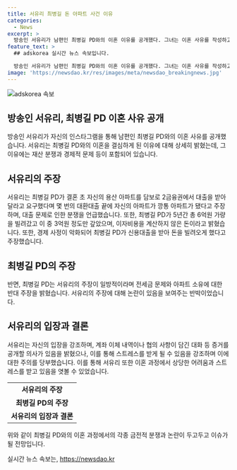 ```yaml
---
title: 서유리 최병길 돈 아파트 사건 이유
categories:
  - News
excerpt: >
  방송인 서유리가 남편인 최병길 PD와의 이혼 이유를 공개했다. 그녀는 이혼 사유를 작성하고, 남편에 대한 경제적 문제와 관련된 주장을 밝혔다. 최병길 PD는 이에 대해 반박했고, 서유리는 증거 자료를 공개할 용의가 있음을 밝혔다. 서유리와 최병길 PD는 2019년 결혼했으나 5년 만에 이혼 소식을 전했다. 선택적 정보 공개로 이혼 사건의 복잡성과 감정적 부분을 감안할 때, 사람들의 호기심을 자극할 수 있는 강렬한 충격적 요소를 강조하는 것이 중요하다.
feature_text: >
  ## adskorea 실시간 뉴스 속보입니다.

  방송인 서유리가 남편인 최병길 PD와의 이혼 이유를 공개했다. 그녀는 이혼 사유를 작성하고, 남편에 대한 경제적 문제와 관련된 주장을 밝혔다. 최병길 PD는 이에 대해 반박했고, 서유리는 증거 자료를 공개할 용의가 있음을 밝혔다. 서유리와 최병길 PD는 2019년 결혼했으나 5년 만에 이혼 소식을 전했다. 선택적 정보 공개로 이혼 사건의 복잡성과 감정적 부분을 감안할 때, 사람들의 호기심을 자극할 수 있는 강렬한 충격적 요소를 강조하는 것이 중요하다.
image: 'https://newsdao.kr/res/images/meta/newsdao_breakingnews.jpg'
---
```


<p><img src="https://newsdao.kr/res/images/meta/newsdao_breakingnews.jpg" alt="adskorea 속보" /></p>

<h2 data-ke-size="size26">방송인 서유리, 최병길 PD 이혼 사유 공개</h2>

<p data-ke-size="size16">방송인 서유리가 자신의 인스타그램을 통해 남편인 최병길 PD와의 이혼 사유를 공개했습니다. 서유리는 최병길 PD와의 이혼을 결심하게 된 이유에 대해 상세히 밝혔는데, 그 이유에는 재산 분쟁과 경제적 문제 등이 포함되어 있습니다.</p>

<h2 data-ke-size="size24">서유리의 주장</h2>

<p data-ke-size="size16">서유리는 최병길 PD가 결혼 초 자신의 용산 아파트를 담보로 2금융권에서 대출을 받아달라고 요구했다며 몇 번의 대환대출 끝에 자신의 아파트가 깡통 아파트가 됐다고 주장하며, 대출 문제로 인한 분쟁을 언급했습니다. 또한, 최병길 PD가 5년간 총 6억원 가량을 빌려갔고 이 중 3억원 정도만 갚았으며, 이자비용을 계산하지 않은 돈이라고 밝혔습니다. 또한, 경제 사정이 악화되어 최병길 PD가 신용대출을 받아 돈을 빌려오게 했다고 주장했습니다.</p>

<h2 data-ke-size="size24">최병길 PD의 주장</h2>

<p data-ke-size="size16">반면, 최병길 PD는 서유리의 주장이 일방적이라며 전세금 문제와 아파트 소유에 대한 반대 주장을 밝혔습니다. 서유리의 주장에 대해 논란이 있음을 보여주는 반박이었습니다.</p>

<h2 data-ke-size="size24">서유리의 입장과 결론</h2>

<p data-ke-size="size16">서유리는 자신의 입장을 강조하며, 계좌 이체 내역이나 협의 사항이 담긴 대화 등 증거를 공개할 의사가 있음을 밝혔으나, 이를 통해 스트레스를 받게 될 수 있음을 강조하며 이에 대한 주의를 당부했습니다. 이를 통해 서유리 또한 이혼 과정에서 상당한 어려움과 스트레스를 받고 있음을 엿볼 수 있었습니다.</p>

<table>
    <tr><td style="text-align: center; height: 17px;"><b>서유리의 주장</b></td></tr>
    <tr><td style="text-align: center; height: 17px;"><b>최병길 PD의 주장</b></td></tr>
    <tr><td style="text-align: center; height: 17px;"><b>서유리의 입장과 결론</b></td></tr>
</table>

<p data-ke-size="size16">위와 같이 최병길 PD와의 이혼 과정에서의 각종 금전적 분쟁과 논란이 두고두고 이슈가 될 전망입니다.</p>
실시간 뉴스 속보는, <a href="https://newsdao.kr" rel="dofollow">https://newsdao.kr</a>


